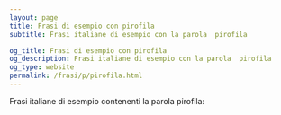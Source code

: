```yaml
---
layout: page
title: Frasi di esempio con pirofila 
subtitle: Frasi italiane di esempio con la parola  pirofila

og_title: Frasi di esempio con pirofila 
og_description: Frasi italiane di esempio con la parola  pirofila
og_type: website
permalink: /frasi/p/pirofila.html
---
```


Frasi italiane di esempio contenenti la parola pirofila:


